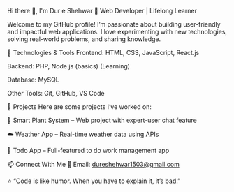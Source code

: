 Hi there 👋, I'm Dur e Shehwar
🚀 Web Developer | Lifelong Learner

Welcome to my GitHub profile! I’m passionate about building user-friendly and impactful web applications. I love experimenting with new technologies, solving real-world problems, and sharing knowledge.

🔧 Technologies & Tools
Frontend: HTML, CSS, JavaScript, React.js

Backend: PHP, Node.js (basics) (Learning)

Database: MySQL

Other Tools: Git, GitHub, VS Code

📌 Projects
Here are some projects I’ve worked on:

🌱 Smart Plant System – Web project with expert-user chat feature

☁️ Weather App – Real-time weather data using APIs

📝 Todo App – Full-featured to do work management app


📫 Connect With Me
📧 Email: dureshehwar1503@gmail.com

⭐️ “Code is like humor. When you have to explain it, it’s bad.”
